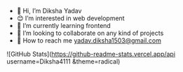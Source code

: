 - 👋 Hi, I’m Diksha Yadav
- 😊 I’m interested in web development
- 🌱 I’m currently learning frontend
- 💞️ I’m looking to collaborate on any kind of projects
- 📧 How to reach me yadav.diksha1503@gmail.com

<!---
Diksha4111/Diksha4111 is a ✨ special ✨ repository because its `README.md` (this file) appears on your GitHub profile.
You can click the Preview link to take a look at your changes.
--->

![GitHub Stats](https://github-readme-stats.vercel.app/api username=Diksha4111 &theme=radical)
